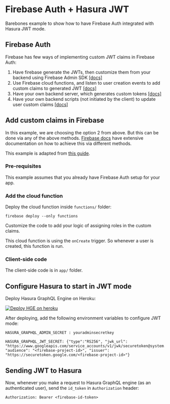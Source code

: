 # Firebase Auth + Hasura JWT

Barebones example to show how to have Firebase Auth integrated with Hasura JWT mode.

## Firebase Auth

Firebase has few ways of implementing custom JWT claims in Firebase Auth:

1. Have firebase generate the JWTs, then customize them from your backend using
   Firebase Admin SDK [[docs]](https://firebase.google.com/docs/auth/admin/custom-claims#defining_roles_via_an_http_request)
2. Use Firebase cloud functions, and listen to user creation events to add
   custom claims to generated JWT [[docs]](https://firebase.google.com/docs/auth/admin/custom-claims#defining_roles_via_firebase_functions_on_user_creation)
3. Have your own backend server, which generates custom tokens [[docs]](https://firebase.google.com/docs/auth/admin/create-custom-tokens)
4. Have your own backend scripts (not initiated by the client) to update user custom claims [[docs]](https://firebase.google.com/docs/auth/admin/custom-claims#defining_roles_via_backend_script)

## Add custom claims in Firebase

In this example, we are choosing the option 2 from above. But this can be done via any of the above methods. [Firebase docs](https://firebase.google.com/docs/auth/admin/custom-claims) have extensive documentation on how to achieve this via different methods.

This example is adapted from [this guide](https://firebase.google.com/docs/auth/admin/custom-claims#defining_roles_via_firebase_functions_on_user_creation).

### Pre-requisites

This example assumes that you already have Firebase Auth setup for your app.

### Add the cloud function

Deploy the cloud function inside `functions/` folder:

```shell
firebase deploy --only functions
```

Customize the code to add your logic of assigning roles in the custom claims.

This cloud function is using the `onCreate` trigger. So whenever a user is created, this function is run.

### Client-side code

The client-side code is in `app/` folder.

## Configure Hasura to start in JWT mode

Deploy Hasura GraphQL Engine on Heroku:

[![Deploy HGE on heroku](https://www.herokucdn.com/deploy/button.svg)](https://heroku.com/deploy?template=https://github.com/hasura/graphql-engine-heroku)

After deploying, add the following environment variables to configure JWT mode:

```
HASURA_GRAPHQL_ADMIN_SECRET : youradminsecretkey
```

```
HASURA_GRAPHQL_JWT_SECRET: {"type":"RS256", "jwk_url": "https://www.googleapis.com/service_accounts/v1/jwk/securetoken@system.gserviceaccount.com", "audience": "<firebase-project-id>", "issuer": "https://securetoken.google.com/<firebase-project-id>"}
```

## Sending JWT to Hasura

Now, whenever you make a request to Hasura GraphQL engine (as an authenticated user), send the `id_token` in `Authorization` header:

```
Authorization: Bearer <firebase-id-token>
```

